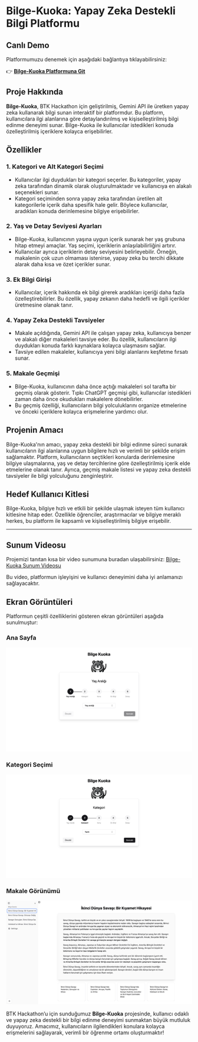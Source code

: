 # Bilge-Kuoka: Yapay Zeka Destekli Bilgi Platformu

## Canlı Demo

Platformumuzu denemek için aşağıdaki bağlantıya tıklayabilirsiniz:

👉 **[Bilge-Kuoka Platformuna Git](http://45.147.46.138/start)**

## Proje Hakkında

**Bilge-Kuoka**, BTK Hackathon için geliştirilmiş, Gemini API ile üretken yapay zeka kullanarak bilgi sunan interaktif bir platformdur. Bu platform, kullanıcılara ilgi alanlarına göre detaylandırılmış ve kişiselleştirilmiş bilgi edinme deneyimi sunar. Bilge-Kuoka ile kullanıcılar istedikleri konuda özelleştirilmiş içeriklere kolayca erişebilirler.

## Özellikler

### 1. **Kategori ve Alt Kategori Seçimi**
   - Kullanıcılar ilgi duydukları bir kategori seçerler. Bu kategoriler, yapay zeka tarafından dinamik olarak oluşturulmaktadır ve kullanıcıya en alakalı seçenekleri sunar.
   - Kategori seçiminden sonra yapay zeka tarafından üretilen alt kategorilerle içerik daha spesifik hale gelir. Böylece kullanıcılar, aradıkları konuda derinlemesine bilgiye erişebilirler.

### 2. **Yaş ve Detay Seviyesi Ayarları**
   - Bilge-Kuoka, kullanıcının yaşına uygun içerik sunarak her yaş grubuna hitap etmeyi amaçlar. Yaş seçimi, içeriklerin anlaşılabilirliğini artırır.
   - Kullanıcılar ayrıca içeriklerin detay seviyesini belirleyebilir. Örneğin, makalenin çok uzun olmaması istenirse, yapay zeka bu tercihi dikkate alarak daha kısa ve özet içerikler sunar.

### 3. **Ek Bilgi Girişi**
   - Kullanıcılar, içerik hakkında ek bilgi girerek aradıkları içeriği daha fazla özelleştirebilirler. Bu özellik, yapay zekanın daha hedefli ve ilgili içerikler üretmesine olanak tanır.

### 4. **Yapay Zeka Destekli Tavsiyeler**
   - Makale açıldığında, Gemini API ile çalışan yapay zeka, kullanıcıya benzer ve alakalı diğer makaleleri tavsiye eder. Bu özellik, kullanıcıların ilgi duydukları konuda farklı kaynaklara kolayca ulaşmasını sağlar.
   - Tavsiye edilen makaleler, kullanıcıya yeni bilgi alanlarını keşfetme fırsatı sunar.

### 5. **Makale Geçmişi**
   - Bilge-Kuoka, kullanıcının daha önce açtığı makaleleri sol tarafta bir geçmiş olarak gösterir. Tıpkı ChatGPT geçmişi gibi, kullanıcılar istedikleri zaman daha önce okudukları makalelere dönebilirler.
   - Bu geçmiş özelliği, kullanıcıların bilgi yolculuklarını organize etmelerine ve önceki içeriklere kolayca erişmelerine yardımcı olur.

## Projenin Amacı

Bilge-Kuoka'nın amacı, yapay zeka destekli bir bilgi edinme süreci sunarak kullanıcıların ilgi alanlarına uygun bilgilere hızlı ve verimli bir şekilde erişim sağlamaktır. Platform, kullanıcıların seçtikleri konularda derinlemesine bilgiye ulaşmalarına, yaş ve detay tercihlerine göre özelleştirilmiş içerik elde etmelerine olanak tanır. Ayrıca, geçmiş makale listesi ve yapay zeka destekli tavsiyeler ile bilgi yolculuğunu zenginleştirir.

## Hedef Kullanıcı Kitlesi

Bilge-Kuoka, bilgiye hızlı ve etkili bir şekilde ulaşmak isteyen tüm kullanıcı kitlesine hitap eder. Özellikle öğrenciler, araştırmacılar ve bilgiye meraklı herkes, bu platform ile kapsamlı ve kişiselleştirilmiş bilgiye erişebilir.

---

## Sunum Videosu

Projemizi tanıtan kısa bir video sunumuna buradan ulaşabilirsiniz:
[Bilge-Kuoka Sunum Videosu](https://youtu.be/4bnoX92fk9Q)

Bu video, platformun işleyişini ve kullanıcı deneyimini daha iyi anlamanızı sağlayacaktır.

## Ekran Görüntüleri

Platformun çeşitli özelliklerini gösteren ekran görüntüleri aşağıda sunulmuştur:

### Ana Sayfa
![Ana Sayfa](./images/main.png)

### Kategori Seçimi
![Kategori Seçimi](./images/kategori.png)

### Makale Görünümü
![Makale Görünümü](./images/article.png)


BTK Hackathon’u için sunduğumuz **Bilge-Kuoka** projesinde, kullanıcı odaklı ve yapay zeka destekli bir bilgi edinme deneyimi sunmaktan büyük mutluluk duyuyoruz. Amacımız, kullanıcıların ilgilendikleri konulara kolayca erişmelerini sağlayarak, verimli bir öğrenme ortamı oluşturmaktır!
